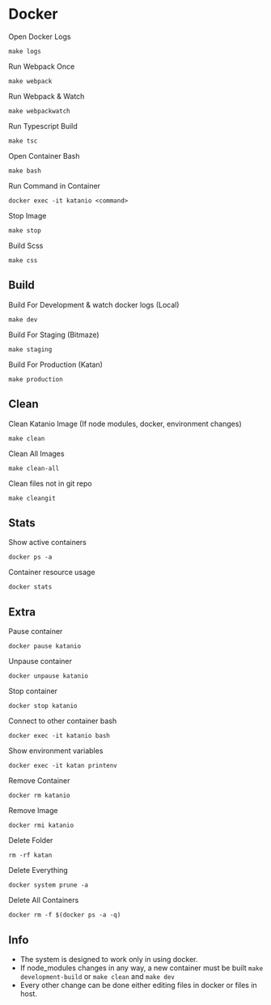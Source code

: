 # Docker

Open Docker Logs
```
make logs
```
Run Webpack Once
```
make webpack
```
Run Webpack & Watch
```
make webpackwatch
```
Run Typescript Build
```
make tsc
```
Open Container Bash
```
make bash
```
Run Command in Container
```
docker exec -it katanio <command>
```
Stop Image
```
make stop
```

Build Scss
```
make css
```

## Build
Build For Development & watch docker logs (Local)
```
make dev
```
Build For Staging (Bitmaze)
```
make staging
```
Build For Production (Katan)
```
make production
```

## Clean
Clean Katanio Image (If node modules, docker, environment changes)
```
make clean
```
Clean All Images
```
make clean-all
```
Clean files not in git repo
```
make cleangit
```

## Stats
Show active containers
```
docker ps -a
```
Container resource usage
```
docker stats
```

## Extra
Pause container
```
docker pause katanio
```
Unpause container
```
docker unpause katanio
```
Stop container
```
docker stop katanio
```
Connect to other container bash
```
docker exec -it katanio bash
``` 
Show environment variables
```
docker exec -it katan printenv
```
Remove Container
```
docker rm katanio
```
Remove Image
```
docker rmi katanio
```
Delete Folder
```
rm -rf katan
```
Delete Everything
```
docker system prune -a
```
Delete All Containers
```
docker rm -f $(docker ps -a -q)
```

## Info

- The system is designed to work only in using docker.
- If node_modules changes in any way, a new container must be built `make development-build` or `make clean` and `make dev`
- Every other change can be done either editing files in docker or files in host.

